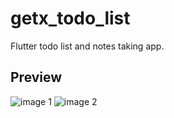 # getx_todo_list

Flutter todo list and notes taking app.

## Preview

![image 1](https://emanuel-homepage-seven.vercel.app/images/works/todo1.png)
![image 2](https://emanuel-homepage-seven.vercel.app/images/works/todo2.png)
